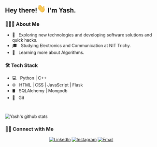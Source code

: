 <h2> Hey there!<img src="https://github.com/yash56244/yash56244/blob/master/Hi.gif" width="29px"> I'm Yash.</h2>

<h3> 👨🏻‍💻 About Me </h3>

- 🤔 &nbsp; Exploring new technologies and developing software solutions and quick hacks.
- 🎓 &nbsp; Studying Electronics and Communication at NIT Trichy.
- 🌱 &nbsp; Learning more about Algorithms.
<!--- ✍️ &nbsp; Pursuing-->
<!-- 💼 &nbsp; Working as a.-->
<h3>🛠 Tech Stack</h3>

- 💻 &nbsp; Python | C++
- 🌐 &nbsp; HTML | CSS | JavaScript | Flask
- 🛢 &nbsp; SQLAlchemy | Mongodb 
- 🔧 &nbsp; Git 

<br/>

![Yash's github stats](https://github-readme-stats.vercel.app/api?username=yash56244&show_icons=true&hide_border=true)

<h3> 🤝🏻 Connect with Me </h3>

<p align="center">
<a href="https://www.linkedin.com/in/yash-chaudhari-27a321197/"><img alt="LinkedIn" src="https://img.shields.io/badge/LinkedIn-Yash%20Chaudhari-blue?style=flat-square&logo=linkedin"></a>
<a href="https://www.instagram.com/_y.a.s.h_c/"><img alt="Instagram" src="https://img.shields.io/badge/Instagram-_y.a.s.h_c-blue?style=flat-square&logo=instagram"></a>
<a href="mailto:yash56244@gmail.com"><img alt="Email" src="https://img.shields.io/badge/Email-yash56244@gmail.com-blue?style=flat-square&logo=gmail"></a>
</p>
